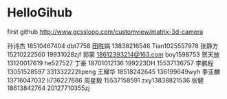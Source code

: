 # HelloGihub
first github
http://www.gcssloop.com/customview/matrix-3d-camera

孙诗杰  18510467404  dbt7758
田胜娟  13838216546  Tian1025557978
张静方  15210222560  19931028zjf
郭蒙    18612393214@163.com  boy1598753
贺天放  13120017619  he527527
丁豪    18701012136  199223DH   15537136757
李鹏程  13051528597  331332222lipeng
王耀华  18518242645  136199649wyh
李亚麟  13716047032  li736227686
周星毅  15537158591  zxy13838821536
张健    18613842764  20127710355zj

